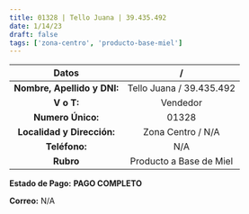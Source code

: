 ```yaml
---
title: 01328 | Tello Juana | 39.435.492
date: 1/14/23
draft: false
tags: ['zona-centro', 'producto-base-miel']
---
```


|          **Datos**          |             /            |
|:---------------------------:|:------------------------:|
| **Nombre, Apellido y DNI:** | Tello Juana / 39.435.492 |
|          **V o T:**         |         Vendedor         |
|      **Numero Único:**      |           01328          |
|  **Localidad y Dirección:** |     Zona Centro / N/A    |
|        **Teléfono:**        |            N/A           |
|          **Rubro**          |  Producto a Base de Miel |

**Estado de Pago:** **PAGO COMPLETO**

**Correo:** N/A
